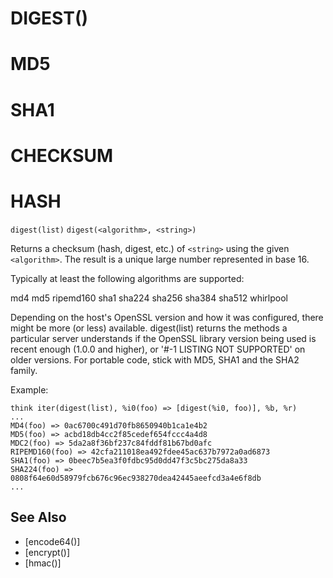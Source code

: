 # DIGEST()
# MD5
# SHA1
# CHECKSUM
# HASH
`digest(list)`
`digest(<algorithm>, <string>)`

  Returns a checksum (hash, digest, etc.) of `<string>` using the given `<algorithm>`. The result is a unique large number represented in base 16.

  Typically at least the following algorithms are supported:

  md4 md5 ripemd160 sha1 sha224 sha256 sha384 sha512 whirlpool

  Depending on the host's OpenSSL version and how it was configured, there might be more (or less) available. digest(list) returns the methods a particular server understands if the OpenSSL library version being used is recent enough (1.0.0 and higher), or '#-1 LISTING NOT SUPPORTED' on older versions. For portable code, stick with MD5, SHA1 and the SHA2 family.

  Example:
```
think iter(digest(list), %i0(foo) => [digest(%i0, foo)], %b, %r)
...
MD4(foo) => 0ac6700c491d70fb8650940b1ca1e4b2
MD5(foo) => acbd18db4cc2f85cedef654fccc4a4d8
MDC2(foo) => 5da2a8f36bf237c84fddf81b67bd0afc
RIPEMD160(foo) => 42cfa211018ea492fdee45ac637b7972a0ad6873
SHA1(foo) => 0beec7b5ea3f0fdbc95d0dd47f3c5bc275da8a33
SHA224(foo) => 0808f64e60d58979fcb676c96ec938270dea42445aeefcd3a4e6f8db
...
```


## See Also
- [encode64()]
- [encrypt()]
- [hmac()]

